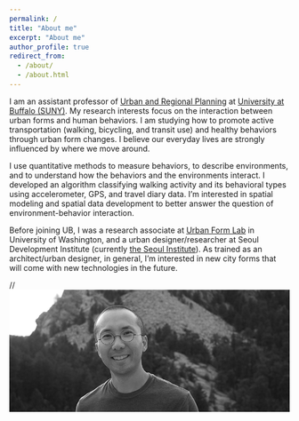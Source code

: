 ```yaml
---
permalink: /
title: "About me"
excerpt: "About me"
author_profile: true
redirect_from: 
  - /about/
  - /about.html
---
```


I am an assistant professor of [Urban and Regional Planning](http://ap.buffalo.edu/) at [University at Buffalo (SUNY)](http://www.buffalo.edu/). My research interests focus on the interaction between urban forms and human behaviors. I am studying how to promote active transportation (walking, bicycling, and transit use) and healthy behaviors through urban form changes. I believe our everyday lives are strongly influenced by where we move around.

I use quantitative methods to measure behaviors, to describe environments, and to understand how the behaviors and the environments interact. I developed an algorithm classifying walking activity and its behavioral types using accelerometer, GPS, and travel diary data. I’m interested in spatial modeling and spatial data development to better answer the question of environment-behavior interaction.

Before joining UB, I was a research associate at [Urban Form Lab](http://depts.washington.edu/ufl/) in University of Washington, and a urban designer/researcher at Seoul Development Institute (currently [the Seoul Institute](http://www.si.re.kr/)). As trained as an architect/urban designer, in general, I’m interested in new city forms that will come with new technologies in the future.

// ![me](images/bumjoon_www.png)